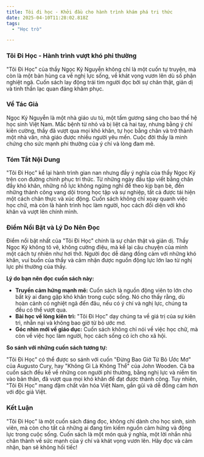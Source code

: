 ```yaml
---
title: Tôi đi học - Khởi đầu cho hành trình khám phá tri thức
date: 2025-04-10T11:28:02.818Z
tags:
  - "Học trò"

---
```


### Tôi Đi Học - Hành trình vượt khó phi thường

"Tôi Đi Học" của thầy Ngọc Ký Nguyễn không chỉ là một cuốn tự truyện, mà còn là một bản hùng ca về nghị lực sống, về khát vọng vươn lên dù số phận nghiệt ngã. Cuốn sách lay động trái tim người đọc bởi sự chân thật, giản dị và tinh thần lạc quan đáng khâm phục.

### Về Tác Giả

Ngọc Ký Nguyễn là một nhà giáo ưu tú, một tấm gương sáng cho bao thế hệ học sinh Việt Nam. Mắc bệnh từ nhỏ và bị liệt cả hai tay, nhưng bằng ý chí kiên cường, thầy đã vượt qua mọi khó khăn, tự học bằng chân và trở thành một nhà văn, nhà giáo được nhiều người yêu mến. Cuộc đời thầy là minh chứng cho sức mạnh phi thường của ý chí và lòng đam mê.

### Tóm Tắt Nội Dung

"Tôi Đi Học" kể lại hành trình gian nan nhưng đầy ý nghĩa của thầy Ngọc Ký trên con đường chinh phục tri thức. Từ những ngày đầu tập viết bằng chân đầy khó khăn, những nỗ lực không ngừng nghỉ để theo kịp bạn bè, đến những thành công vang dội trong học tập và sự nghiệp, tất cả được tái hiện một cách chân thực và xúc động. Cuốn sách không chỉ xoay quanh việc học chữ, mà còn là hành trình học làm người, học cách đối diện với khó khăn và vượt lên chính mình.

### Điểm Nổi Bật và Lý Do Nên Đọc

Điểm nổi bật nhất của "Tôi Đi Học" chính là sự chân thật và giản dị. Thầy Ngọc Ký không tô vẽ, không cường điệu, mà kể lại câu chuyện của mình một cách tự nhiên như hơi thở. Người đọc dễ dàng đồng cảm với những khó khăn, vui buồn của thầy và cảm nhận được nguồn động lực lớn lao từ nghị lực phi thường của thầy.

**Lý do bạn nên đọc cuốn sách này:**

*   **Truyền cảm hứng mạnh mẽ:** Cuốn sách là nguồn động viên to lớn cho bất kỳ ai đang gặp khó khăn trong cuộc sống. Nó cho thấy rằng, dù hoàn cảnh có nghiệt ngã đến đâu, nếu có ý chí và nghị lực, chúng ta đều có thể vượt qua.
*   **Bài học về lòng kiên trì:** "Tôi Đi Học" dạy chúng ta về giá trị của sự kiên trì, nhẫn nại và không bao giờ từ bỏ ước mơ.
*   **Góc nhìn mới về giáo dục:** Cuốn sách không chỉ nói về việc học chữ, mà còn về việc học làm người, học cách sống có ích cho xã hội.

**So sánh với những cuốn sách tương tự:**

"Tôi Đi Học" có thể được so sánh với cuốn "Đừng Bao Giờ Từ Bỏ Ước Mơ" của Augusto Cury, hay "Không Gì Là Không Thể" của John Wooden. Cả ba cuốn sách đều kể về những con người phi thường, bằng nghị lực và niềm tin vào bản thân, đã vượt qua mọi khó khăn để đạt được thành công. Tuy nhiên, "Tôi Đi Học" mang đậm chất văn hóa Việt Nam, gần gũi và dễ đồng cảm hơn với độc giả Việt.

### Kết Luận

"Tôi Đi Học" là một cuốn sách đáng đọc, không chỉ dành cho học sinh, sinh viên, mà còn cho tất cả những ai đang tìm kiếm nguồn cảm hứng và động lực trong cuộc sống. Cuốn sách là một món quà ý nghĩa, một lời nhắn nhủ chân thành về sức mạnh của ý chí và khát vọng vươn lên. Hãy đọc và cảm nhận, bạn sẽ không hối tiếc!
